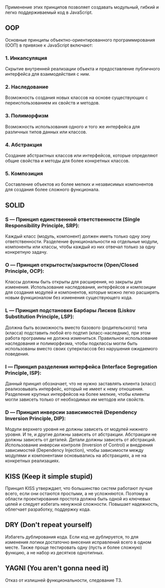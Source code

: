 Применение этих принципов позволяет создавать модульный, гибкий и легко поддерживаемый код в JavaScript.

## OOP
Основные принципы объектно-ориентированного программирования (ООП) в привязке к JavaScript включают:

### 1. Инкапсуляция
Скрытие внутренней реализации объекта и предоставление публичного интерфейса для взаимодействия с ним.

### 2. Наследование
Возможность создания новых классов на основе существующих с переиспользованием их свойств и методов.

### 3. Полиморфизм
Возможность использования одного и того же интерфейса для различных типов данных или классов.

### 4. Абстракция
Создание абстрактных классов или интерфейсов, которые определяют общие свойства и методы для более конкретных классов.

### 5. Композиция
Составление объектов из более мелких и независимых компонентов для создания более сложного функционала.

## SOLID
### S — Принцип единственной ответственности (Single Responsibility Principle, SRP):
Каждый класс (модуль, компонент) должен иметь только одну зону ответственности.
Разделение функциональности на отдельные модули, компоненты или классы, чтобы каждый из них отвечал только за одну конкретную задачу.

### O — Принцип открытости/закрытости (Open/Closed Principle, OCP):
Классы должны быть открыты для расширения, но закрыты для изменения.
Использование наследования, интерфейсов и композиции для создания модулей и компонентов, которые можно легко расширять новым функционалом без изменения существующего кода.

### L — Принцип подстановки Барбары Лисков (Liskov Substitution Principle, LSP):
Должна быть возможность вместо базового (родительского) типа (класса) подставить любой его подтип (класс-наследник), при этом работа программы не должна измениться.
Правильное использование наследования и полиморфизма, чтобы подклассы могли быть использованы вместо своих суперклассов без нарушения ожидаемого поведения.

### I — Принцип разделения интерфейса (Interface Segregation Principle, ISP):
Данный принцип обозначает, что не нужно заставлять клиента (класс) реализовывать интерфейс, который не имеет к нему отношения.
Разделение крупных интерфейсов на более мелкие, чтобы клиенты могли зависеть только от необходимых им методов или свойств.

### D — Принцип инверсии зависимостей (Dependency Inversion Principle, DIP):
Модули верхнего уровня не должны зависеть от модулей нижнего уровня. И те, и другие должны зависеть от абстракции. Абстракции не должны зависеть от деталей. Детали должны зависеть от абстракций.
Использование инверсии контроля (Inversion of Control) и внедрения зависимостей (Dependency Injection), чтобы зависимости между модулями и компонентами основывались на абстракциях, а не на конкретных реализациях.

## KISS (Keep it simple stupid)
Принцип KISS утверждает, что большинство систем работают лучше всего, если они остаются простыми, а не усложняются. Поэтому в области проектирования простота должна быть одной из ключевых целей и следует избегать ненужной сложности. 
Повышает надежность, облегчает разработку, поддержку кода.

## DRY (Don't repeat yourself)
Избагеть дублирования кода.
Если код не дублируется, то для изменения логики достаточно внесения исправлений всего в одном месте. Также проще тестировать одну (пусть и более сложную) функцию, а не набор из десятков однотипных.

## YAGNI (You aren't gonna need it)
Отказ от излишней функциональности, следование ТЗ.
